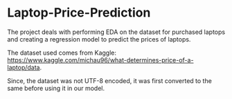 # Laptop-Price-Prediction
The project deals with performing EDA on the dataset for purchased laptops and creating a regression model to predict the prices of laptops.

The dataset used comes from Kaggle: https://www.kaggle.com/michau96/what-determines-price-of-a-laptop/data.

Since, the dataset was not UTF-8 encoded, it was first converted to the same before using it in our model.
